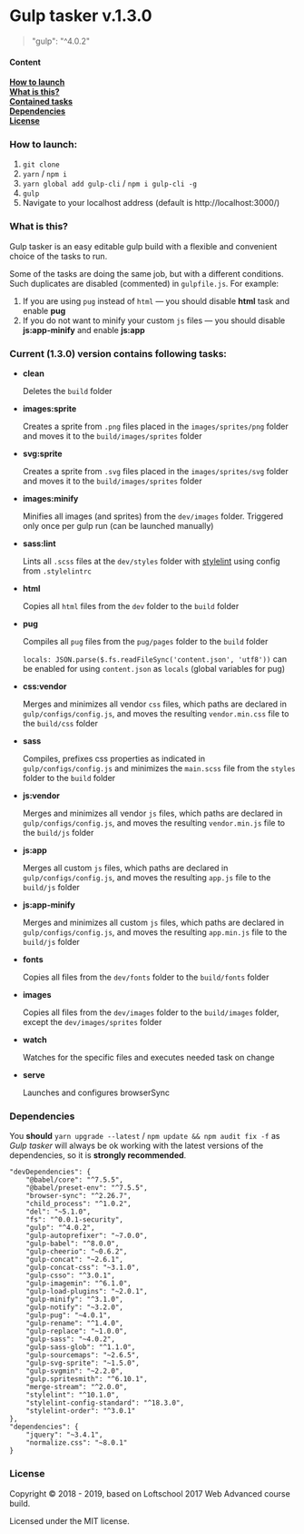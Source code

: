 # Gulp tasker v.1.3.0
> "gulp": "^4.0.2"

#### Content
**[How to launch](#how-to-launch)**  
**[What is this?](#what-is-this)**  
**[Contained tasks](#current-130-version-contains-following-tasks)**  
**[Dependencies](#dependencies)**  
**[License](#license)**

### How to launch:

1. ```git clone```
2. ```yarn``` / ```npm i```
3. ```yarn global add gulp-cli``` / ```npm i gulp-cli -g```
4. ```gulp```
5. Navigate to your localhost address
(default is http://localhost:3000/)

### What is this?
Gulp tasker is an easy editable gulp build with a flexible and convenient choice of the tasks to run.

Some of the tasks are doing the same job, but with a different conditions. Such duplicates are disabled (commented) in ```gulpfile.js```.
For example:
1. If you are using ```pug``` instead of ```html``` — you should disable **html** task and enable **pug**
2. If you do not want to minify your custom ```js``` files — you should disable **js:app-minify** and enable **js:app**

### Current (1.3.0) version contains following tasks:
* **clean**

  Deletes the ```build``` folder

* **images:sprite**

  Creates a sprite from ```.png``` files placed in the ```images/sprites/png``` folder and moves it to the ```build/images/sprites``` folder

* **svg:sprite**

  Creates a sprite from ```.svg``` files placed in the ```images/sprites/svg``` folder and moves it to the ```build/images/sprites``` folder

* **images:minify**

    Minifies all images (and sprites) from the ```dev/images``` folder. Triggered only once per gulp run (can be launched manually)

* **sass:lint**

    Lints all ```.scss``` files at the ```dev/styles``` folder with [stylelint](https://stylelint.io/) using config from ```.stylelintrc```

* **html**

  Copies all ```html``` files from the ```dev``` folder to the ```build``` folder

* **pug**

  Compiles all ```pug``` files from the ```pug/pages``` folder to the ```build``` folder
  
  ```locals: JSON.parse($.fs.readFileSync('content.json', 'utf8'))``` can be enabled for using ```content.json``` as ```locals``` (global variables for pug)

* **css:vendor**

  Merges and minimizes all vendor ```css``` files, which paths are declared in ```gulp/configs/config.js```, and moves the resulting ```vendor.min.css``` file to the ```build/css``` folder

* **sass**

  Compiles, prefixes css properties as indicated in ```gulp/configs/config.js``` and minimizes the ```main.scss``` file from the ```styles``` folder to the ```build``` folder

* **js:vendor**

  Merges and minimizes all vendor ```js``` files, which paths are declared in ```gulp/configs/config.js```, and moves the resulting ```vendor.min.js``` file to the ```build/js``` folder

* **js:app**

  Merges all custom ```js``` files, which paths are declared in ```gulp/configs/config.js```, and moves the resulting ```app.js``` file to the ```build/js``` folder

* **js:app-minify**

  Merges and minimizes all custom ```js``` files, which paths are declared in ```gulp/configs/config.js```, and moves the resulting ```app.min.js``` file to the ```build/js``` folder

* **fonts**

  Copies all files from the ```dev/fonts``` folder to the ```build/fonts``` folder

* **images**

  Copies all files from the ```dev/images``` folder to the ```build/images``` folder, except the ```dev/images/sprites``` folder

* **watch**

  Watches for the specific files and executes needed task on change

* **serve**

  Launches and configures browserSync
  
### Dependencies
You **should** ```yarn upgrade --latest``` / ```npm update && npm audit fix -f``` as *Gulp tasker* will always be ok working with the latest versions of the dependencies, so it is **strongly recommended**.

```
"devDependencies": {
    "@babel/core": "^7.5.5",
    "@babel/preset-env": "^7.5.5",
    "browser-sync": "^2.26.7",
    "child_process": "^1.0.2",
    "del": "~5.1.0",
    "fs": "^0.0.1-security",
    "gulp": "^4.0.2",
    "gulp-autoprefixer": "~7.0.0",
    "gulp-babel": "^8.0.0",
    "gulp-cheerio": "~0.6.2",
    "gulp-concat": "~2.6.1",
    "gulp-concat-css": "~3.1.0",
    "gulp-csso": "^3.0.1",
    "gulp-imagemin": "^6.1.0",
    "gulp-load-plugins": "~2.0.1",
    "gulp-minify": "^3.1.0",
    "gulp-notify": "~3.2.0",
    "gulp-pug": "~4.0.1",
    "gulp-rename": "^1.4.0",
    "gulp-replace": "~1.0.0",
    "gulp-sass": "~4.0.2",
    "gulp-sass-glob": "^1.1.0",
    "gulp-sourcemaps": "~2.6.5",
    "gulp-svg-sprite": "~1.5.0",
    "gulp-svgmin": "~2.2.0",
    "gulp.spritesmith": "^6.10.1",
    "merge-stream": "^2.0.0",
    "stylelint": "^10.1.0",
    "stylelint-config-standard": "^18.3.0",
    "stylelint-order": "^3.0.1"
},
"dependencies": {
    "jquery": "~3.4.1",
    "normalize.css": "~8.0.1"
}
```

### License
Copyright © 2018 - 2019, based on Loftschool 2017 Web Advanced course build.

Licensed under the MIT license.